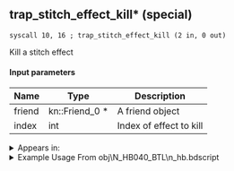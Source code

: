 ## trap_stitch_effect_kill* (special)

`syscall 10, 16 ; trap_stitch_effect_kill (2 in, 0 out)`

Kill a stitch effect

#### Input parameters
| Name | Type | Description
|------|------|------------
| friend   | kn::Friend_0 *   | A friend object
| index   | int   | Index of effect to kill




<details>
	<summary>Appears in:</summary>
| filename | Entity (obj)
|----------|-------------
| obj\N_HB040_BTL\n_hb.bdscript       | ((N) Stitch (BTL) (HB))          

</details>

<details>
	<summary>Example Usage From obj\N_HB040_BTL\n_hb.bdscript</summary>
```plaintext
L3436:
 popToSp 0
 pushFromFSp 0
 gosub 4, L3514
 pushFromFSpVal 28
 syscall 2, 13 ; trap_attack_free (1 in, 0 out)
 pushImm 0
 popToSpVal 28
 pushFromFSpVal 20
 pushImm 0
 sub 
 msbi 
 jz L3468
 pushFromFSp 0
 pushFromFSpVal 20
 syscall 10, 16 ; trap_stitch_effect_kill (2 in, 0 out)
 jmp L3468
```
</details>

